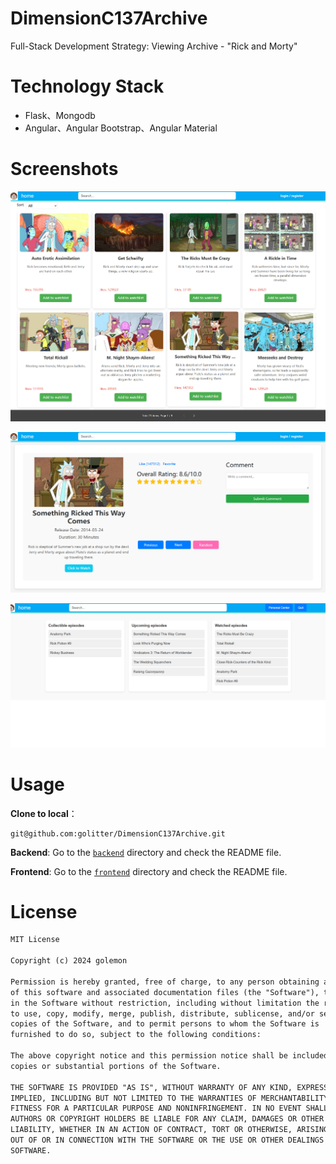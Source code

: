 # DimensionC137Archive
Full-Stack Development Strategy: Viewing Archive - "Rick and Morty"

# Technology Stack

- Flask、Mongodb
- Angular、Angular Bootstrap、Angular Material

# Screenshots

![img](doc/images/aaa32339512402b0ea523b773d10e150.png)

![img](doc/images/0c5414b79a36c6f5c254ddd9cdb24c1e.png)

![img](doc/images/f04b8afe8683db5f1b341001b2ccb33e.png)

# **Usage** 

**Clone to local**：

```shell
git@github.com:golitter/DimensionC137Archive.git
```

**Backend**: Go to the [`backend`](https://github.com/golitter/DimensionC137Archive/tree/main/backend) directory and check the README file.

**Frontend**: Go to the [`frontend`](https://github.com/golitter/DimensionC137Archive/tree/main/frontend) directory and check the README file.

# License

```tex
MIT License

Copyright (c) 2024 golemon

Permission is hereby granted, free of charge, to any person obtaining a copy
of this software and associated documentation files (the "Software"), to deal
in the Software without restriction, including without limitation the rights
to use, copy, modify, merge, publish, distribute, sublicense, and/or sell
copies of the Software, and to permit persons to whom the Software is
furnished to do so, subject to the following conditions:

The above copyright notice and this permission notice shall be included in all
copies or substantial portions of the Software.

THE SOFTWARE IS PROVIDED "AS IS", WITHOUT WARRANTY OF ANY KIND, EXPRESS OR
IMPLIED, INCLUDING BUT NOT LIMITED TO THE WARRANTIES OF MERCHANTABILITY,
FITNESS FOR A PARTICULAR PURPOSE AND NONINFRINGEMENT. IN NO EVENT SHALL THE
AUTHORS OR COPYRIGHT HOLDERS BE LIABLE FOR ANY CLAIM, DAMAGES OR OTHER
LIABILITY, WHETHER IN AN ACTION OF CONTRACT, TORT OR OTHERWISE, ARISING FROM,
OUT OF OR IN CONNECTION WITH THE SOFTWARE OR THE USE OR OTHER DEALINGS IN THE
SOFTWARE.
```

